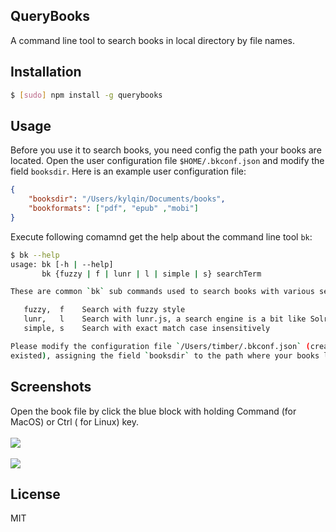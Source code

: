 QueryBooks
----

A command line tool to search books in local directory by file names.

## Installation

```sh
$ [sudo] npm install -g querybooks
```

## Usage

Before you use it to search books, you need config the path your books are located. Open the user configuration file `$HOME/.bkconf.json` and modify the field `booksdir`. Here is an example user configuration file:

```json
{
    "booksdir": "/Users/kylqin/Documents/books",
    "bookformats": ["pdf", "epub" ,"mobi"]
}
```

Execute following comamnd get the help about the command line tool `bk`:

```sh
$ bk --help
usage: bk [-h | --help]
       bk {fuzzy | f | lunr | l | simple | s} searchTerm

These are common `bk` sub commands used to search books with various search engines:

   fuzzy,  f    Search with fuzzy style
   lunr,   l    Search with lunr.js, a search engine is a bit like Solr
   simple, s    Search with exact match case insensitively

Please modify the configuration file `/Users/timber/.bkconf.json` (created it if not
existed), assigning the field `booksdir` to the path where your books located.
```

## Screenshots

Open the book file by click the blue block with holding Command (for MacOS) or Ctrl ( for Linux) key.
<br/>
<br/>
![](https://github.com/qinxij/querybooks/blob/master/screenshots/bk-screenshots01.png?raw=true)
<br/>
<br/>
![](https://github.com/qinxij/querybooks/blob/master/screenshots/bk-screenshots02.png?raw=true)

## License
MIT